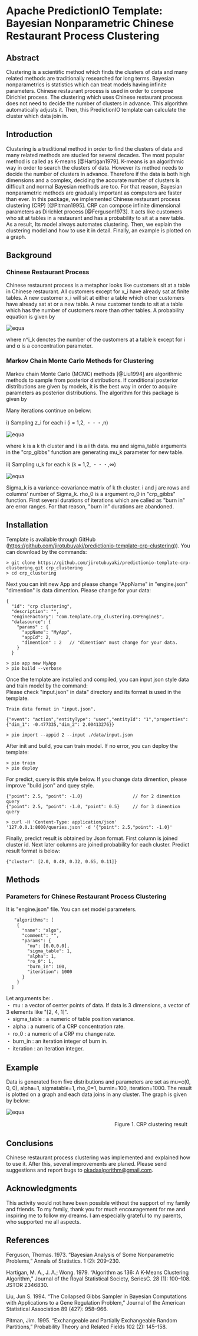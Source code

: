 # Apache PredictionIO Template: Bayesian Nonparametric Chinese Restaurant Process Clustering
  
## Abstract
Clustering is a scientific method which finds the clusters of data and many related methods are traditionally researched for long terms. Bayesian nonparametrics is statistics which can treat models having infinite parameters. Chinese restaurant process is used in order to compose Dirichlet process. The clustering which uses Chinese restaurant process does not need to decide the number of clusters in advance. This algorithm automatically adjusts it. Then, this PredictionIO template can calculate the cluster which data join in.

## Introduction
Clustering is a traditional method in order to find the clusters of data and many related methods are studied for several decades. The most popular method is called as K-means [@Hartigan1979]. K-means is an algorithmic way in order to search the clusters of data. However its method needs to decide the number of clusters in advance. Therefore if the data is both high dimensions and a complex, deciding the accurate number of clusters is difficult and normal Bayesian methods are too. For that reason, Bayesian nonparametric methods are gradually important as computers are faster than ever. In this package, we implemented Chinese restaurant process clustering  (CRP) [@Pitman1995]. CRP can compose infinite dimensional parameters as Dirichlet process [@Ferguson1973]. It acts like customers who sit at tables in a restaurant and has a probability to sit at a new table. As a result, Its model always automates clustering. Then, we explain the clustering model and how to use it in detail. Finally, an example is plotted on a graph.

## Background
### Chinese Restaurant Process
Chinese restaurant process is a metaphor looks like customers sit at a table in Chinese restaurant. All customers except for x_i have already sat at finite tables. A new customer x_i will sit at either a table which other customers have already sat at or a new table. A new customer tends to sit at a table which has the number of customers more than other tables. A probability equation is given by    

![equa](./readme_images/equation_1.png "eque")

where n^i_k denotes the number of the customers at a table k except for i and α is a concentration parameter.

### Markov Chain Monte Carlo Methods for Clustering
Markov chain Monte Carlo (MCMC) methods [@Liu1994] are algorithmic methods to sample from posterior distributions. If conditional posterior distributions are given by models, it is the best way in order to acquire parameters as posterior distributions. The algorithm for this package is given by    

Many iterations continue on below:  

i) Sampling z_i for each i (i = 1,2, ・・・,n)

![equa](./readme_images/equation_2.png "eque")

where k is a k th cluster and i is a i th data. mu and sigma_table arguments in the "crp_gibbs" function are generating mu_k parameter for new table.  

ii) Sampling u_k for each k (k = 1,2, ・・・,∞)

![equa](./readme_images/equation_3.png "eque")

Sigma_k is a variance-covariance matrix of k th cluster. i and j are rows and columns' number of Sigma_k. rho_0 is a argument ro_0 in "crp_gibbs" function. First several durations of iterations which are called as "burn in" are error ranges. For that reason, "burn in" durations are abandoned.  

## Installation
Template is available through GitHub (https://github.com/jirotubuyaki/predictionio-template-crp-clustering)). You can download by the commands:

```
> git clone https://github.com/jirotubuyaki/predictionio-template-crp-clustering.git crp_clustering
> cd crp_clustering
```

Next you can init new App and please change "AppName" in "engine.json"  
"dimention" is data dimention. Please change for your data:  
```
{
  "id": "crp clustering",
  "description": "",
  "engineFactory": "com.template.crp_clustering.CRPEngine$",
  "datasource": {
    "params" : {
      "appName": "MyApp",
      "appId": 2,
      "dimention" : 2   // "dimention" must change for your data.
    }
  }
```

```
> pio app new MyApp
> pio build --verbose
```

Once the template are installed and compiled, you can input json style data and train model by the command:  
Please check "input.json" in data" directory and its format is used in the template.   

```
Train data format in "input.json".

{"event": "action","entityType": "user","entityId": "1","properties": {"dim_1": -0.477335,"dim_2": 2.00413276}}

> pio import --appid 2 --input ./data/input.json 
```

After init and build, you can train model. If no error, you can deploy the template: 

```
> pio train
> pio deploy
```

For predict, query is this style below. If you change data dimention, please improve "build.json" and quey style.    

```
{"point": 2.5, "point": -1.0}                   // for 2 dimention query
{"point": 2.5, "point": -1.0, "point": 0.5}     // for 3 dimention query
```

```
> curl -H 'Content-Type: application/json' '127.0.0.1:8000/queries.json' -d '{"point": 2.5,"point": -1.0}'
```

Finally, predict result is obtained by Json format.  First column is joined cluster id. Next later columns are joined probability for each cluster. Predict result format is below: 

```
{"cluster": [2.0, 0.49, 0.32, 0.65, 0.11]}
```

## Methods
### Parameters for Chinese Restaurant Process Clustering
It is "engine.json" file. You can set model parameters. 
```
   "algorithms": [
    {
      "name": "algo",
      "comment": "",
      "params": {
        "mu": [0.0,0.0],
        "sigma_table": 1,
        "alpha": 1,
        "ro_0": 1,
        "burn_in": 100,
        "iteration": 1000
      }
    }
  ]
```

Let arguments be:  .  
  ・ mu : a vector of center points of data. If data is 3 dimensions, a vector of 3 elements like "[2, 4, 1]".  
  ・ sigma_table : a numeric of table position variance.  
  ・ alpha : a numeric of a CRP concentration rate.  
  ・ ro_0 : a numeric of a CRP mu change rate.  
  ・ burn_in : an iteration integer of burn in.  
  ・ iteration : an iteration integer.    

## Example
Data is generated from five distributions and parameters are set as mu=c(0, 0, 0), alpha=1, sigmatable=1, rho_0=1, burnin=100, iteration=1000. The result is plotted on a graph and each data joins in any cluster. The graph is given by below:

![equa](./readme_images/figure_1.png "eque")

　　　　　　　　　　　　　　　　　　　　　Figure 1. CRP clustering result

## Conclusions
Chinese restaurant process clustering was implemented and explained how to use it. After this, several improvements are planed. Please send suggestions and report bugs to okadaalgorithm@gmail.com.

## Acknowledgments
This activity would not have been possible without the support of my family and friends. To my family, thank you for much encouragement for me and inspiring me to follow my dreams. I am especially grateful to my parents, who supported me all aspects.  

## References
Ferguson, Thomas. 1973. “Bayesian Analysis of Some Nonparametric Problems,” Annals of Statistics. 1 (2):
209–230.  

Hartigan, M. A., J. A.; Wong. 1979. “Algorithm as 136: A K-Means Clustering Algorithm,” Journal of the Royal Statistical Society, SeriesC. 28 (1): 100–108. JSTOR 2346830.

Liu, Jun S. 1994. “The Collapsed Gibbs Sampler in Bayesian Computations with Applications to a Gene Regulation Problem,” Journal of the American Statistical Association 89 (427): 958–966.

Pitman, Jim. 1995. “Exchangeable and Partially Exchangeable Random Partitions,” Probability Theory and Related Fields 102 (2): 145–158.   

